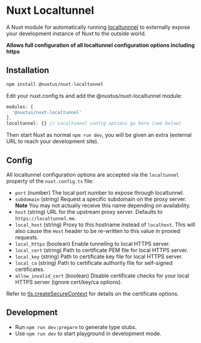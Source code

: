 # Nuxt Localtunnel

A Nuxt module for automatically running [localtunnnel](https://github.com/localtunnel/localtunnel) to externally expose your development instance of Nuxt to the outside world.

**Allows full configuration of all localtunnel configuration options including https**

## Installation

```bash
npm install @nuxtus/nuxt-localtunnel
```

Edit your nuxt.config.ts and add the @nuxtus/nuxt-localtunnel module:

```ts
modules: [
  '@nuxtus/nuxt-localtunnel'
],
localtunnel: {} // Localtunnel config options go here (see below)
```

Then start Nuxt as normal `npm run dev`, you will be given an extra (external URL to reach your development site).

## Config

All localtunnel configuration options are accepted via the `localtunnel` property of the `nuxt.config.ts` file:

- `port` (number) The local port number to expose through localtunnel.
- `subdomain` (string) Request a specific subdomain on the proxy server. **Note** You may not actually receive this name depending on availability.
- `host` (string) URL for the upstream proxy server. Defaults to `https://localtunnel.me`.
- `local_host` (string) Proxy to this hostname instead of `localhost`. This will also cause the `Host` header to be re-written to this value in proxied requests.
- `local_https` (boolean) Enable tunneling to local HTTPS server.
- `local_cert` (string) Path to certificate PEM file for local HTTPS server.
- `local_key` (string) Path to certificate key file for local HTTPS server.
- `local_ca` (string) Path to certificate authority file for self-signed certificates.
- `allow_invalid_cert` (boolean) Disable certificate checks for your local HTTPS server (ignore cert/key/ca options).

Refer to [tls.createSecureContext](https://nodejs.org/api/tls.html#tls_tls_createsecurecontext_options) for details on the certificate options.

## Development

- Run `npm run dev:prepare` to generate type stubs.
- Use `npm run dev` to start playground in development mode.
